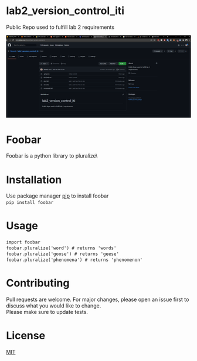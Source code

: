 # lab2_version_control_iti

Public Repo used to fulfill lab 2 requirements

![](https://github.com/Stoon2/lab2_version_control_iti/blob/main/img/snap_shot_github.PNG)

# Foobar

Foobar is a python library to pluralize\

# Installation

Use package manager [pip](https://pypi.org/project/pip/) to install foobar\
`pip install foobar`

# Usage

```
import foobar
foobar.pluralize('word') # returns 'words'
foobar.pluralize('goose') # returns 'geese'
foobar.pluralize('phenomena') # returns 'phenomenon'
```

# Contributing

Pull requests are welcome. For major changes, please open an issue first to discuss what you would like to change.\
Please make sure to update tests.

# License

[MIT](https://www.mit.edu/)
